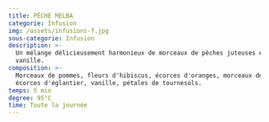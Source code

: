 ```yaml
---
title: PÊCHE MELBA
categorie: Infusion
img: /assets/infusions-f.jpg
sous-categorie: Infusion
description: >-
  Un mélange délicieusement harmonieux de morceaux de pêches juteuses et de
  vanille.
composition: >-
  Morceaux de pommes, fleurs d'hibiscus, écorces d'oranges, morceaux de pêches,
  écorces d'églantier, vanille, pétales de tournesols.
temps: 5 min
degree: 95°C
time: Toute la journée
---
```


